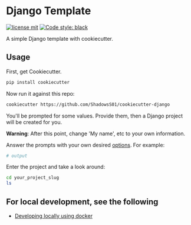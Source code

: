 # Django Template

[![license mit](https://img.shields.io/badge/licence-MIT-56BEB8)](LICENSE)
[![Code style: black](https://img.shields.io/badge/code%20style-black-000000.svg)](https://github.com/ambv/black)

A simple Django template with cookiecutter.

## Usage

First, get Cookiecutter.

```bash
pip install cookiecutter
```

Now run it against this repo:

```bash
cookiecutter https://github.com/ShadowsS01/cookiecutter-django
```

You'll be prompted for some values. Provide them, then a Django project will be created for you.

**Warning**: After this point, change 'My name', etc to your own information.

Answer the prompts with your own desired [options](./docs/project-generation-options.md). For example:

```bash
# output
```

Enter the project and take a look around:

```bash
cd your_project_slug
ls
```

## For local development, see the following

- [Developing locally using docker](./docs/developing-locally-docker.md)
